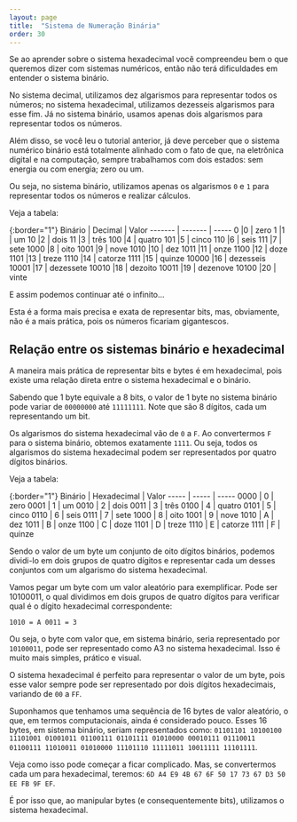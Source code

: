 ```yaml
---
layout: page
title:  "Sistema de Numeração Binária"
order: 30
---
```


Se ao aprender sobre o sistema hexadecimal você compreendeu bem o que queremos dizer com sistemas numéricos, então não terá dificuldades em entender o sistema binário.

No sistema decimal, utilizamos dez algarismos para representar todos os números; no sistema hexadecimal, utilizamos dezesseis algarismos para esse fim. Já no sistema binário, usamos apenas dois algarismos para representar todos os números.

Além disso, se você leu o tutorial anterior, já deve perceber que o sistema numérico binário está totalmente alinhado com o fato de que, na eletrônica digital e na computação, sempre trabalhamos com dois estados: sem energia ou com energia; zero ou um.

Ou seja, no sistema binário, utilizamos apenas os algarismos `0` e `1` para representar todos os números e realizar cálculos.

Veja a tabela:

{:border="1"}
Binário	| Decimal	|	Valor
------- | -------	|	-----
0		|0	|	zero
1		|1	|	um
10		|2	|	dois
11		|3	|	três
100		|4	|	quatro
101		|5	|	cinco
110		|6	|	seis
111		|7	|	sete
1000	|8	|	oito
1001	|9	|	nove
1010	|10	|	dez
1011	|11	|	onze
1100	|12	|	doze
1101	|13	|	treze
1110	|14	|	catorze
1111	|15	|	quinze
10000	|16	|	dezesseis
10001	|17	|	dezessete
10010	|18	|	dezoito
10011	|19	|	dezenove
10100	|20	|	vinte

E assim podemos continuar até o infinito...

Esta é a forma mais precisa e exata de representar bits, mas, obviamente, não é a mais prática, pois os números ficariam gigantescos.

## Relação entre os sistemas binário e hexadecimal

A maneira mais prática de representar bits e bytes é em hexadecimal, pois existe uma relação direta entre o sistema hexadecimal e o binário.

Sabendo que 1 byte equivale a 8 bits, o valor de 1 byte no sistema binário pode variar de `00000000` até `11111111`. Note que são 8 dígitos, cada um representando um bit.

Os algarismos do sistema hexadecimal vão de `0` a `F`. Ao convertermos `F` para o sistema binário, obtemos exatamente `1111`. Ou seja, todos os algarismos do sistema hexadecimal podem ser representados por quatro dígitos binários.

Veja a tabela:

{:border="1"}
Binário	|	Hexadecimal	|	Valor
-----	|	-----		|	-----
0000	|	0	|	zero
0001	|	1	|	um
0010	|	2	|	dois
0011	|	3	|	três
0100	|	4	|	quatro
0101	|	5	|	cinco
0110	|	6	|	seis
0111	|	7	|	sete
1000	|	8	|	oito
1001	|	9	|	nove
1010	|	A	|	dez
1011	|	B	|	onze
1100	|	C	|	doze
1101	|	D	|	treze
1110	|	E	|	catorze
1111	|	F	|	quinze

Sendo o valor de um byte um conjunto de oito dígitos binários, podemos dividi-lo em dois grupos de quatro dígitos e representar cada um desses conjuntos com um algarismo do sistema hexadecimal.

Vamos pegar um byte com um valor aleatório para exemplificar. Pode ser 10100011, o qual dividimos em dois grupos de quatro dígitos para verificar qual é o dígito hexadecimal correspondente:

`1010 = A
0011 = 3`

Ou seja, o byte com valor que, em sistema binário, seria representado por `10100011`, pode ser representado como A3 no sistema hexadecimal. Isso é muito mais simples, prático e visual.

O sistema hexadecimal é perfeito para representar o valor de um byte, pois esse valor sempre pode ser representado por dois dígitos hexadecimais, variando de `00` a `FF`.

Suponhamos que tenhamos uma sequência de 16 bytes de valor aleatório, o que, em termos computacionais, ainda é considerado pouco. Esses 16 bytes, em sistema binário, seriam representados como: `01101101 10100100 11101001 01001011 01100111 01101111 01010000 00010111 01110011 01100111 11010011 01010000 11101110 11111011 10011111 11101111`.

Veja como isso pode começar a ficar complicado. Mas, se convertermos cada um para hexadecimal, teremos: `6D A4 E9 4B 67 6F 50 17 73 67 D3 50 EE FB 9F EF`.

É por isso que, ao manipular bytes (e consequentemente bits), utilizamos o sistema hexadecimal.